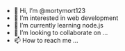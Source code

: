 - 👋 Hi, I’m @mortymort123
- 👀 I’m interested in web development
- 🌱 I’m currently learning node.js
- 💞️ I’m looking to collaborate on ...
- 📫 How to reach me ...

<!---
mortymort123/mortymort123 is a ✨ special ✨ repository because its `README.md` (this file) appears on your GitHub profile.
You can click the Preview link to take a look at your changes.
--->

